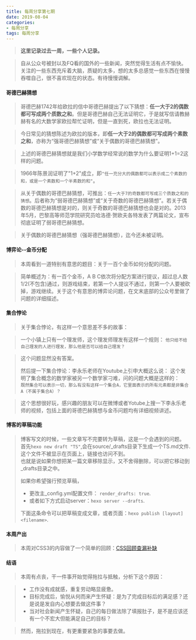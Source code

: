 ```yaml
---
title: 每周分享第七期
date: 2019-08-04
categories:
- 每周分享
tags: 每周分享
---
```

>**这里记录过去一周，一些个人记录。**

> 自从公众号被封以及FQ看的国外的一些新闻，突然觉得生活有点不愉快。  
> 关注的一些东西充斥着大脑，质疑的太多，想的太多总感觉一些东西在慢慢吞噬自己，很不喜欢现在的状态。有待慢慢调解。

<!--more-->
#### 哥德巴赫猜想
>哥德巴赫1742年给欧拉的信中哥德巴赫提出了以下猜想：**任一大于2的偶数都可写成两个质数之和**。但是哥德巴赫自己无法证明它，于是就写信请教赫赫有名的大数学家欧拉帮忙证明，但是一直到死，欧拉也无法证明。

> 今日常见的猜想陈述为欧拉的版本，即**任一大于2的偶数都可写成两个素数之和**，亦称为“强哥德巴赫猜想”或“关于偶数的哥德巴赫猜想”。

> 上述的哥德巴赫猜想就是我们小学数学经常说的数学为什么要证明1+1=2这样的问题。  

> 1966年陈景润证明了"1+2"成立，即`"任一充分大的偶数都可以表示成二个素数的和，或是一个素数和一个半素数的和"`。

> 从关于偶数的哥德巴赫猜想，可推出：`任一大于7的奇数都可写成三个质数之和的猜想`。后者称为“弱哥德巴赫猜想”或“关于奇数的哥德巴赫猜想”。若关于偶数的哥德巴赫猜想是对的，则关于奇数的哥德巴赫猜想也会是对的。2013年5月，巴黎高等师范学院研究员哈洛德·贺欧夫各特发表了两篇论文，宣布彻底证明了弱哥德巴赫猜想。

> 关于偶数的哥德巴赫猜想（强哥德巴赫猜想），迄今还未被证明。

#### 博弈论--金币分配
> 本周看到一道特别有意思的题目：关于一百个金币如何分配的问题。

> 简单概述为：有一百个金币，A B C依次将分配方案进行提议，超过总人数1/2(不包含)通过，则游戏结束，若第一个人提议不通过，则第一个人要被砍掉，游戏继续。关于这个有意思的博弈论问题，在文末底部的公众号里做了问题的详细描述。

#### 集合悖论
> 关于集合悖论，有这样一个意思差不多的故事：

> 一个小镇上只有一个理发师，这个理发师理发有这样一个规则： 
> `他只给不给自己理发的人进行理发，那么他是否可以给自己理发？`

> 这个问题显然没有答案。
> 
> 然后提一下集合悖论：李永乐老师在Youtube上引申大概这么说： 
> 这个发明了集合概念的数学家被另一个数学家刁难，问的问题大概是这样的：  
> `既然集合可以表示一切，那么有没有这样一个集合A，它里面表示的所有元素都是非集合A（不属于集合A）？`

> 这个思想很好玩，感兴趣的朋友可以在微博或者Yotube上搜一下李永乐老师的视频，包括上面的哥德巴赫猜想与金币问题均有详细视频讲述。

#### 博客的草稿功能
> 博客写文的时候，一些文章写不完要转为草稿，这是一个会遇到的问题。
> 首先`hexo new draft "TS"`,会在source/_drafts目录下生成一个TS.md文件.  
> 这个文件不被显示在页面上，链接也访问不到。  
> 也就是说如果你想把某一篇文章移除显示，又不舍得删除，可以把它移动到_drafts目录之中。
> 
> 如果你希望强行预览草稿，  
> + 更改主_config.yml配置文件： `render_drafts: true`.  
> + 或者如下方式启动server：`hexo server --drafts`.  
>
> 下面这条命令可以把草稿变成文章，或者页面：`hexo publish [layout] <filename>`.

#### 本周产出
> 本周对CSS3的内容做了一个简单的回顾：[CSS回顾查漏补缺](https://www.liugezhou.online/2019/07/29/CSS回顾查漏补缺/)

#### 结语
> 本周有点丧，干一件事开始觉得拖拉与抵触，分析下这个原因：  

> + 工作没有成就感，重复劳动略显疲惫。
> + 目标完成后，愉悦从何而来产生怀疑：是为了完成目标后的满足感？还是说是发自内心想要去做这件事？
> + 当对社会新闻产生怀疑，自己的每日做法除了填报肚子，是不是应该还有一个不宏大但能满足自己的目标？

> 然而，拖拉到现在，有更重要紧急的事要去做。

